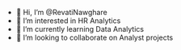 - 👋 Hi, I’m @RevatiNawghare
- 👀 I’m interested in HR Analytics
- 🌱 I’m currently learning Data Analytics
- 💞️ I’m looking to collaborate on Analyst projects

<!---
RevatiNawghare/RevatiNawghare is a ✨ special ✨ repository because its `README.md` (this file) appears on your GitHub profile.
You can click the Preview link to take a look at your changes.
--->
